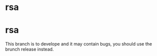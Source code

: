 # rsa
# rsa
This branch is to develope and it may contain bugs, you should use the brunch release instead. 
